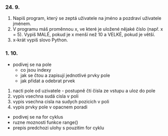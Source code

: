 ### 24. 9.

1) Napiš program, který se zeptá uživatele na jméno a pozdraví uživatele jménem.
2) V programu máš proměnnou x, ve které je uložené nějaké číslo (např. x = 5). Vypiš MALÉ, pokud je x menší než 10 a VELKÉ, pokud je větší.
3) x-krát vypiš slovo Python.

### 1. 10.

- podívej se na pole
  - co jsou indexy
  - jak se čtou a zapisují jednotlivé prvky pole
  - jak přidat a odebrat prvek
1) nacti pole od uzivatele - postupně čti čísla ze vstupu a uloz do pole
2) vypis vsechna sudá cisla v poli
3) vypis vsechna cisla na sudych pozicich v poli
4) vypis prvky pole v opacnem poradi 

- podivej se na for cyklus
- ruzne moznosti funkce range()
- prepis predchozi ulohy s pouzitim for cyklu
